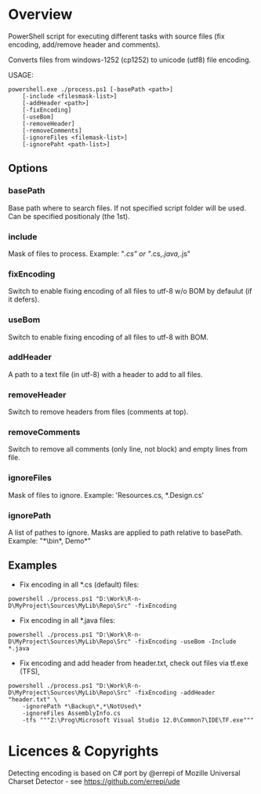 # Overview
PowerShell script for executing different tasks with source files (fix encoding, add/remove header and comments).

Converts files from windows-1252 (cp1252) to unicode (utf8) file encoding.


USAGE:
``` 
powershell.exe ./process.ps1 [-basePath <path>] 
	[-include <filesmask-list>] 
	[-addHeader <path>] 
	[-fixEncoding]
	[-useBom]
	[-removeHeader] 
	[-removeComments] 
	[-ignoreFiles <filemask-list>] 
	[-ignorePaht <path-list>]
```

## Options

### basePath
Base path where to search files. 
If not specified script folder will be used.
Can be specified positionaly (the 1st).

### include 
Mask of files to process.
Example: "*.cs" or "*.cs,*.java,*.js"

### fixEncoding 
Switch to enable fixing encoding of all files to utf-8 w/o BOM by defaulut (if it defers).

### useBom
Switch to enable fixing encoding of all files to utf-8 with BOM.

### addHeader 
A path to a text file (in utf-8) with a header to add to all files.

### removeHeader 
Switch to remove headers from files (comments at top).

### removeComments 
Switch to remove all comments (only line, not block) and empty lines from file.

### ignoreFiles 
Mask of files to ignore.
Example: 'Resources.cs, *.Design.cs'

### ignorePath
A list of pathes to ignore. Masks are applied to path relative to basePath.
Example: "*\bin\*, Demo\*"

## Examples
* Fix encoding in all *.cs (default) files:
```
powershell ./process.ps1 "D:\Work\R-n-D\MyProject\Sources\MyLib\Repo\Src" -fixEncoding
```

* Fix encoding in all *.java files:
```
powershell ./process.ps1 "D:\Work\R-n-D\MyProject\Sources\MyLib\Repo\Src" -fixEncoding -useBom -Include *.java
```

* Fix encoding and add header from header.txt, check out files via tf.exe (TFS), 
```
powershell ./process.ps1 "D:\Work\R-n-D\MyProject\Sources\MyLib\Repo\Src" -fixEncoding -addHeader "header.txt" \
	-ignorePath *\Backup\*,*\NotUsed\*
	-ignoreFiles AssemblyInfo.cs
	-tfs """Z:\Prog\Microsoft Visual Studio 12.0\Common7\IDE\TF.exe"""
```

# Licences & Copyrights
Detecting encoding is based on C# port by @errepi of Mozille Universal Charset Detector - see https://github.com/errepi/ude

